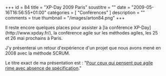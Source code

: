+++
id = 84
title = "XP-Day 2009 Paris"
soustitre = ""
date = "2009-05-16T16:56:55+01:00"
catégories = [ "Conférences" ]
description = ""
comments = true
thumbnail = "/images/arton84.png"
+++

<div class="chapo"></div>
Il reste encore quelques places pour assister à [la conférence XP-Day](http://www.xpday.fr/), la conférence agile sur les méthodes agiles, les 25 et 26 mai prochains à Paris.


J'y présenterai un retour d'expérience d'un projet que nous avons mené en 2008 avec la méthode SCRUM.

Le titre exact de ma présentation est : "[Pour ceux qui pensent que agile rime avec absence de spécification](http://xpday.fr/programme#PourCeuxQuiPensentQueAgileRimeAvecAbsenceDeSpecification)."
